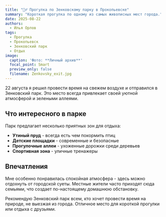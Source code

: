 ```yaml
---
title: "🚶‍♂️ Прогулка по Зенковскому парку в Прокопьевске"
summary: "Короткая прогулка по одному из самых живописных мест города."
date: 2025-08-22
authors:
  - Илья Орлов
tags:
  - Прогулка
  - Прокопьевск
  - Зенковский парк
  - Отдых
image:
  caption: 'Фото: **Личный архив**'
  focal_point: Smart
  preview_only: false
  filename: Zenkovsky_exit.jpg
---
```


22 августа я решил провести время на свежем воздухе и отправился в Зенковский парк. Это место всегда привлекает своей уютной атмосферой и зелеными аллеями.

## Что интересного в парке

Парк предлагает несколько приятных зон для отдыха:
- **Утиный пруд** - всегда есть чем покормить птиц
- **Детские площадки** - современные и безопасные
- **Прогулочные аллеи** - ухоженные дорожки среди деревьев
- **Спортивная зона** - уличные тренажеры

## Впечатления

Мне особенно понравилась спокойная атмосфера - здесь можно отдохнуть от городской суеты. Местные жители часто приходят сюда семьями, что создает по-настоящему домашнюю обстановку.

Рекомендую Зенковский парк всем, кто хочет провести время на природе, не выезжая из города. Отличное место для короткой прогулки или отдыха с друзьями.
